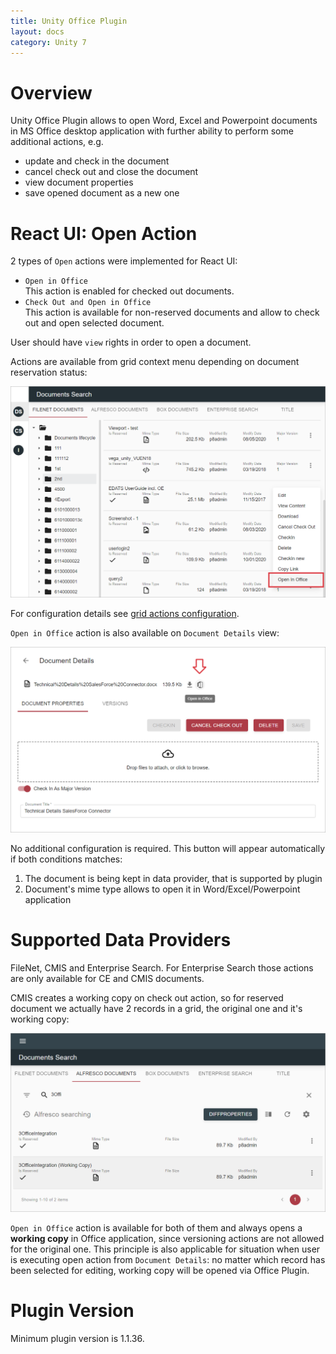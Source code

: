 ```yaml
---
title: Unity Office Plugin
layout: docs
category: Unity 7
---
```

# Overview

Unity Office Plugin allows to open Word, Excel and Powerpoint documents in MS Office desktop application with further 
ability to perform some additional actions, e.g.  
- update and check in the document
- cancel check out and close the document
- view document properties
- save opened document as a new one

# React UI: Open Action

2 types of `Open` actions were implemented for React UI:  
- `Open in Office`  
    This action is enabled for checked out documents.
- `Check Out and Open in Office`  
    This action is available for non-reserved documents and allow to check out and open selected document.

User should have `view` rights in order to open a document.

Actions are available from grid context menu depending on document reservation status:

![Open in Office via Grid context menu](unity-office-plugin/images/open-in-office-grid.png) 

For configuration details see [grid actions configuration](../../configuration/actions/open-in-office.md).  

`Open in Office` action is also available on `Document Details` view:

![Open in Office on Document Details](unity-office-plugin/images/open-in-office-properties.png)

No additional configuration is required. This button will appear automatically if both conditions matches:

1. The document is being kept in data provider, that is supported by plugin
2. Document's mime type allows to open it in Word/Excel/Powerpoint application

# Supported Data Providers

FileNet, CMIS and Enterprise Search. For Enterprise Search those actions are only available for CE and CMIS documents.

CMIS creates a working copy on check out action, so for reserved document we actually have 2 records in a grid, 
the original one and it's working copy:

![Checked Out CMIS document](unity-office-plugin/images/open-in-office-cmis.png)
    
`Open in Office` action is available for both of them and always opens a **working copy** in Office application, since 
versioning actions are not allowed for the original one. This principle is also applicable for situation when user is
executing open action from `Document Details`: no matter which record has been selected for editing, working copy
will be opened via Office Plugin. 

# Plugin Version

Minimum plugin version is 1.1.36.
